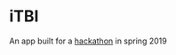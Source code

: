 # iTBI

An app built for a [hackathon](https://wexnermedical.osu.edu/neurological-institute/brain-health-and-performance-summit/brain-health-hack) in spring 2019
